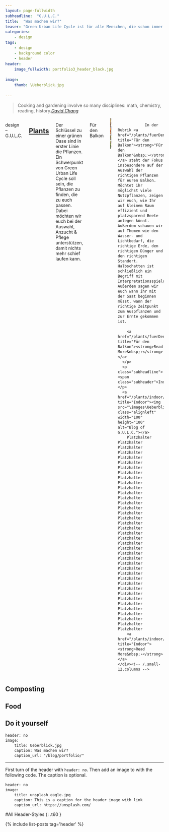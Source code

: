 ```yaml
---
layout: page-fullwidth
subheadline:  "G.U.L.C."
title:  "Was machen wir?"
teaser: "Green Urban Life Cycle ist für alle Menschen, die schon immer von einer grünen Oase geträumt haben, aber nie den Mut hatten ihren Wunsch in die Tat umzusetzen. Lasst euch inspirieren!"
categories:
    - design
tags:
    - design
    - background color
    - header
header: 
    image_fullwidth: portfolio3_header_black.jpg

image:
    thumb: \Ueberblick.jpg

---
```


> <span class="teaser">Cooking and gardening involve so many disciplines: math, chemistry, reading, history.</span><cite>[David Chang][1]</cite>



  <div class="row">
    <div class="small-12 columns b60">
      <p class="subheadline"><span class="subheader">design</span> – G.U.L.C.</p>
      <h2><a href="/plants/">Plants</a></h2>
      <p>
      Der Schlüssel zu einer grünen Oase sind in erster Linie die Pflanzen. Ein Schwerpunkt von Green Urban Life Cycle soll sein, die Pflanzen zu finden, die zu euch passen. Dabei möchten wir euch bei der Auswahl, Anzucht & Pflege unterstützen, damit nichts mehr schief laufen kann.
      <p class="subheadline"><span class="subheader">Für den Balkon</span></p>
        <a href="/plants/fuerDenBalkon/" title="Für den Balkon"><img src="\images\Ueberblick.jpg" class="alignleft" width="100" height="100" alt="Blog of G.U.L.C."></a>

                In der Rubrik <a href="/plants/fuerDenBalkon/" title="Für den Balkon"><strong>"Für den Balkon"&nbsp;›</strong></a> steht der Fokus insbesondere auf der Auswahl der richtigen Pflanzen für euren Balkon. Möchtet ihr möglichst viele Nutzpflanzen, zeigen wir euch, wie Ihr auf kleinem Raum effizient und platzsparend Beete anlegen könnt. Außerdem schauen wir auf Themen wie den Wasser- und Lichtbedarf, die richtige Erde, den richtigen Dünger und den richtigen Standort. Halbschatten ist schließlich ein Begriff mit Interpretationsspielraum. Außerdem sagen wir euch wann ihr mit der Saat beginnen müsst, wann der richtige Zeitpunkt zum Auspflanzen und zur Ernte gekommen ist. 

        <a href="/plants/fuerDenBalkon/" title="Für den Balkon"><strong>Read More&nbsp;›</strong></a>
      </p>
      <p class="subheadline"><span class="subheader">Indoor</span></p>
      <a href="/plants/indoor/" title="Indoor"><img src="\images\Ueberblick.jpg" class="alignleft" width="100" height="100" alt="Blog of G.U.L.C."></a>
        Platzhalter Platzhalter Platzhalter Platzhalter Platzhalter Platzhalter Platzhalter Platzhalter Platzhalter Platzhalter Platzhalter Platzhalter Platzhalter Platzhalter Platzhalter Platzhalter Platzhalter Platzhalter Platzhalter Platzhalter Platzhalter Platzhalter Platzhalter Platzhalter Platzhalter Platzhalter Platzhalter Platzhalter Platzhalter Platzhalter Platzhalter Platzhalter Platzhalter Platzhalter Platzhalter Platzhalter Platzhalter Platzhalter Platzhalter
        <a href="/plants/indoor/" title="Indoor"><strong>Read More&nbsp;›</strong></a>
    </div><!-- /.small-12.columns -->
  </div><!-- /.row -->


## Composting

## Food

## Do it yourself



<!--more-->
~~~
header: no
image:
    title: Ueberblick.jpg
    caption: Was machen wir?
    caption_url: "/blog/portfolio/"
~~~
---
First turn of the header with `header: no`. Then add an image to with the following code. The caption is optional.
<!--more-->

~~~
header: no
image:
    title: unsplash_eagle.jpg
    caption: This is a caption for the header image with link
    caption_url: https://unsplash.com/
~~~


#All Header-Styles
{: .t60 }

{% include list-posts tag='header' %}

 [1]: https://en.wikipedia.org/wiki/David_Chang